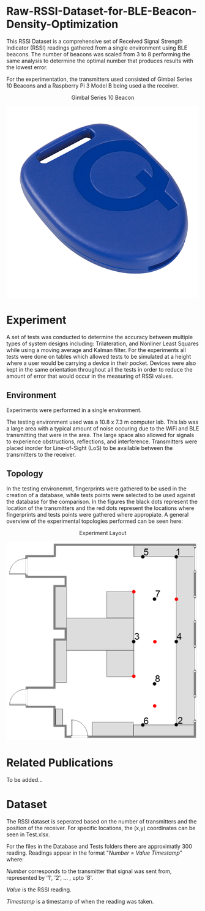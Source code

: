 # Raw-RSSI-Dataset-for-BLE-Beacon-Density-Optimization

This RSSI Dataset is a comprehensive set of Received Signal Strength Indicator (RSSI) readings gathered from a single environment using BLE beacons. The number of beacons was scaled from 3 to 8 performing the same analysis to determine the optimal number that produces results with the lowest error.
 
For the experimentation, the transmitters used consisted of Gimbal Series 10 Beacons and a Raspberry Pi 3 Model B being used a the receiver.
 
   <p align="center">
Gimbal Series 10 Beacon   
  </p>

<p align="center">
 
 <img src="https://github.com/ssadowsk/Raw-RSSI-Dataset-for-BLE-Beacon-Density-Optimization/blob/master/Images/iBeacon_Gimbal_Series10.png">
 </p>
 
# Experiment
A set of tests was conducted to determine the accuracy between multiple types of system designs including: Trilateration, and Nonliner Least Squares while using a moving average and Kalman filter. For the experiments all tests were done on tables which allowed tests to be simulated at a height where a user would be carrying a device in their pocket. Devices were also kept in the same orientation throughout all the tests in order to reduce the amount of error that would occur in the measuring of RSSI values. 
 
 ## Environment
Experiments were performed in a single environment.

The testing environment used was a 10.8 x 7.3 m computer lab. This lab was a large area with a typical amount of noise occuring due to the WiFi and BLE transmitting that were in the area. The large space also allowed for signals to experience obstructions, reflections, and interference. Transmitters were placed inorder for Line-of-Sight (LoS) to be available between the transmitters to the receiver.
 
 ## Topology
 In the testing environemnt, fingerprints were gathered to be used in the creation of a database, while tests points were selected to be used against the database for the comparison. In the figures the black dots represent the location of the transmitters and the red dots represent the locations where fingerprints and tests points were gathered where appropiate. A general overview of the experimental topologies performed can be seen here:


 <p align="center">
Experiment Layout
  </p>

<p align="center">
 
 <img src="https://github.com/ssadowsk/Raw-RSSI-Dataset-for-BLE-Beacon-Density-Optimization/blob/master/Images/layout.png">
 </p>

 # Related Publications
 
 To be added...
 
 # Dataset
The RSSI dataset is seperated based on the number of transmitters and the position of the receiver. For specific locations, the (x,y) coordinates can be seen in Test.xlsx.

For the files in the Database and Tests folders there are approximatly 300 reading. Readings appear in the format "*Number* = *Value* *Timestamp*" where:

*Number* corresponds to the transmitter that signal was sent from, represented by '1', '2', ... , upto '8'.

*Value* is the RSSI reading.

*Timestamp* is a timestamp of when the reading was taken.
